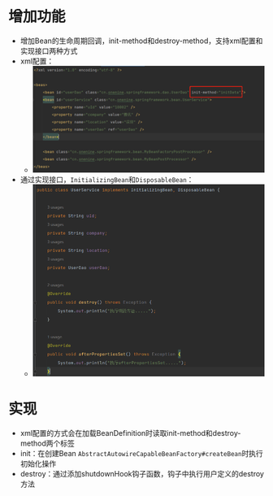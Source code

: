 # 增加功能
- 增加Bean的生命周期回调，init-method和destroy-method，支持xml配置和实现接口两种方式
- xml配置：
  - ![img.png](img.png)
- 通过实现接口，`InitializingBean`和`DisposableBean`：
  - ![img_1.png](img_1.png)

# 实现
- xml配置的方式会在加载BeanDefinition时读取init-method和destroy-method两个标签
- init：在创建Bean `AbstractAutowireCapableBeanFactory#createBean`时执行初始化操作
- destroy：通过添加shutdownHook钩子函数，钩子中执行用户定义的destroy方法